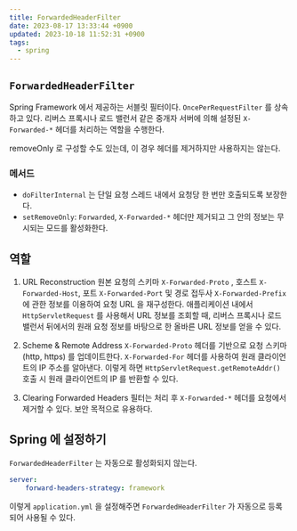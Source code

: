 ```yaml
---
title: ForwardedHeaderFilter
date: 2023-08-17 13:33:44 +0900
updated: 2023-10-18 11:52:31 +0900
tags:
  - spring
---
```


## `ForwardedHeaderFilter`

Spring Framework 에서 제공하는 서블릿 필터이다. `OncePerRequestFilter` 를 상속하고 있다.
리버스 프록시나 로드 밸런서 같은 중개자 서버에 의해 설정된 `X-Forwarded-*` 헤더를 처리하는 역할을 수행한다.

removeOnly 로 구성할 수도 있는데, 이 경우 헤더를 제거하지만 사용하지는 않는다.

### 메서드

- `doFilterInternal` 는 단일 요청 스레드 내에서 요청당 한 번만 호출되도록 보장한다.
- `setRemoveOnly`: `Forwarded`, `X-Forwarded-*` 헤더만 제거되고 그 안의 정보는 무시되는 모드를 활성화한다.

## 역할

1. URL Reconstruction
원본 요청의 스키마 `X-Forwarded-Proto` , 호스트 `X-Forwarded-Host`, 포트 `X-Forwarded-Port` 및 경로 접두사 `X-Forwarded-Prefix` 에 관한 정보를 이용하여 요청 URL 을 재구성한다.
애플리케이션 내에서 `HttpServletRequest` 를 사용해서 URL 정보를 조회할 때, 리버스 프록시나 로드 밸런서 뒤에서의 원래 요청 정보를 바탕으로 한 올바른 URL 정보를 얻을 수 있다.

2. Scheme & Remote Address
`X-Forwarded-Proto` 헤더를 기반으로 요청 스키마 (http, https) 를 업데이트한다.
`X-Forwarded-For` 헤더를 사용하여 원래 클라이언트의 IP 주소를 알아낸다. 이렇게 하면 `HttpServletRequest.getRemoteAddr()` 호출 시 원래 클라이언트의 IP 를 반환할 수 있다.

3. Clearing Forwarded Headers
필터는 처리 후 `X-Forwarded-*` 헤더를 요청에서 제거할 수 있다. 보안 목적으로 유용하다.

## Spring 에 설정하기

`ForwardedHeaderFilter` 는 자동으로 활성화되지 않는다.

```yml
server:
	forward-headers-strategy: framework
```

이렇게 `application.yml` 을 설정해주면 `ForwardedHeaderFilter` 가 자동으로 등록되어 사용될 수 있다.

